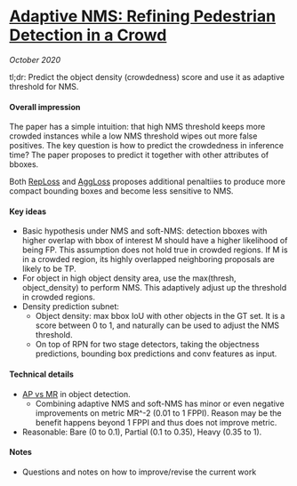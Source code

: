 # [Adaptive NMS: Refining Pedestrian Detection in a Crowd](https://arxiv.org/abs/1904.03629)

_October 2020_

tl;dr: Predict the object density (crowdedness) score and use it as adaptive threshold for NMS.

#### Overall impression
The paper has a simple intuition: that high NMS threshold keeps more crowded instances while a low NMS threshold wipes out more false positives. The key question is how to predict the crowdedness in inference time? The paper proposes to predict it together with other attributes of bboxes. 

Both [RepLoss](rep_loss.md) and [AggLoss](agg_loss.md) proposes additional penaltiies to produce more compact bounding boxes and become less sensitive to NMS. 

#### Key ideas
- Basic hypothesis under NMS and soft-NMS: detection bboxes with higher overlap with bbox of interest M should have a higher likelihood of being FP. This assumption does not hold true in crowded regions. If M is in a crowded region, its highly overlapped neighboring proposals are likely to be TP.
- For object in high object density area, use the max(thresh, object_density) to perform NMS. This adaptively adjust up the threshold in crowded regions. 
- Density prediction subnet:
	- Object density: max bbox IoU with other objects in the GT set. It is a score between 0 to 1, and naturally can be used to adjust the NMS threshold. 
	- On top of RPN for two stage detectors, taking the objectness predictions, bounding box predictions and conv features as input. 

#### Technical details
- [AP vs MR](ap_mr.md) in object detection.
	- Combining adaptive NMS and soft-NMS has minor or even negative improvements on metric MR^-2 (0.01 to 1 FPPI). Reason may be the benefit happens beyond 1 FPPI and thus does not improve metric. 
- Reasonable: Bare (0 to 0.1), Partial (0.1 to 0.35), Heavy (0.35 to 1).

#### Notes
- Questions and notes on how to improve/revise the current work  

